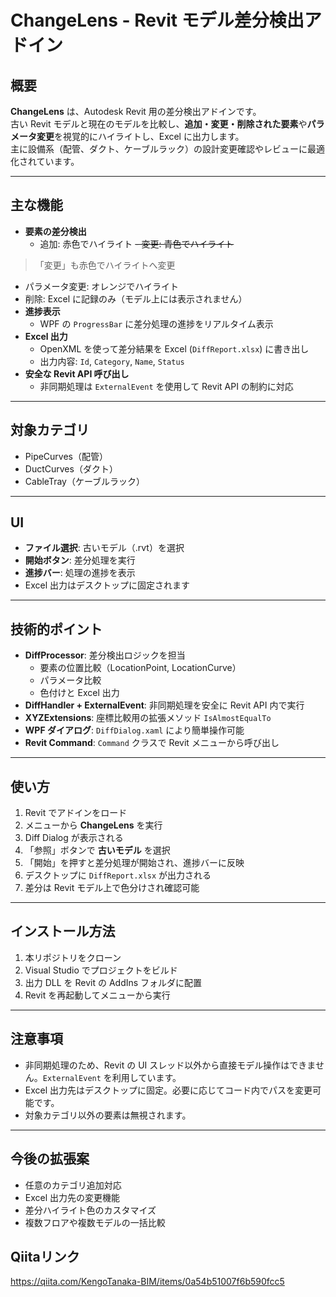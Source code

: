 # ChangeLens - Revit モデル差分検出アドイン

## 概要
**ChangeLens** は、Autodesk Revit 用の差分検出アドインです。  
古い Revit モデルと現在のモデルを比較し、**追加・変更・削除された要素**や**パラメータ変更**を視覚的にハイライトし、Excel に出力します。  
主に設備系（配管、ダクト、ケーブルラック）の設計変更確認やレビューに最適化されています。

---

## 主な機能
- **要素の差分検出**
  - 追加: 赤色でハイライト
  ~~- 変更: 青色でハイライト~~
> 「変更」も赤色でハイライトへ変更
  - パラメータ変更: オレンジでハイライト
  - 削除: Excel に記録のみ（モデル上には表示されません）
- **進捗表示**
  - WPF の `ProgressBar` に差分処理の進捗をリアルタイム表示
- **Excel 出力**
  - OpenXML を使って差分結果を Excel (`DiffReport.xlsx`) に書き出し
  - 出力内容: `Id`, `Category`, `Name`, `Status`
- **安全な Revit API 呼び出し**
  - 非同期処理は `ExternalEvent` を使用して Revit API の制約に対応

---

## 対象カテゴリ
- PipeCurves（配管）
- DuctCurves（ダクト）
- CableTray（ケーブルラック）

---

## UI
- **ファイル選択**: 古いモデル（.rvt）を選択
- **開始ボタン**: 差分処理を実行
- **進捗バー**: 処理の進捗を表示
- Excel 出力はデスクトップに固定されます

---

## 技術的ポイント
- **DiffProcessor**: 差分検出ロジックを担当
  - 要素の位置比較（LocationPoint, LocationCurve）
  - パラメータ比較
  - 色付けと Excel 出力
- **DiffHandler + ExternalEvent**: 非同期処理を安全に Revit API 内で実行
- **XYZExtensions**: 座標比較用の拡張メソッド `IsAlmostEqualTo`
- **WPF ダイアログ**: `DiffDialog.xaml` により簡単操作可能
- **Revit Command**: `Command` クラスで Revit メニューから呼び出し

---

## 使い方
1. Revit でアドインをロード
2. メニューから **ChangeLens** を実行
3. Diff Dialog が表示される
4. 「参照」ボタンで **古いモデル** を選択
5. 「開始」を押すと差分処理が開始され、進捗バーに反映
6. デスクトップに `DiffReport.xlsx` が出力される
7. 差分は Revit モデル上で色分けされ確認可能

---

## インストール方法
1. 本リポジトリをクローン
2. Visual Studio でプロジェクトをビルド
3. 出力 DLL を Revit の AddIns フォルダに配置
4. Revit を再起動してメニューから実行

---

## 注意事項
- 非同期処理のため、Revit の UI スレッド以外から直接モデル操作はできません。`ExternalEvent` を利用しています。
- Excel 出力先はデスクトップに固定。必要に応じてコード内でパスを変更可能です。
- 対象カテゴリ以外の要素は無視されます。

---

## 今後の拡張案
- 任意のカテゴリ追加対応
- Excel 出力先の変更機能
- 差分ハイライト色のカスタマイズ
- 複数フロアや複数モデルの一括比較

## Qiitaリンク
https://qiita.com/KengoTanaka-BIM/items/0a54b51007f6b590fcc5
